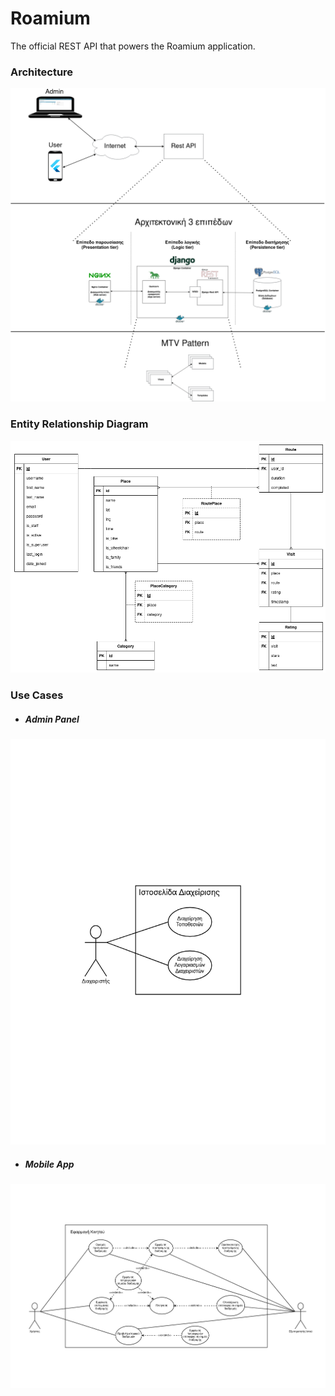 # Roamium

The official REST API that powers the Roamium application.

### Architecture
![Architecture](docs/diagrams/Architecture.png)

### Entity Relationship Diagram
![ERD](docs/diagrams/ERD.png)

### Use Cases
- ##### Admin Panel
![Admin Panel Use Cases](docs/diagrams/Admin_Panel_Use_Cases.png)

- ##### Mobile App
![Mobile App Use Cases](docs/diagrams/Mobile_App_Use_Cases.png)

